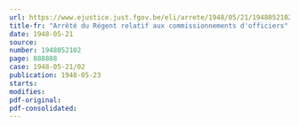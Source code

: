 ```yaml
---
url: https://www.ejustice.just.fgov.be/eli/arrete/1948/05/21/1948052102/justel
title-fr: "Arrêté du Régent relatif aux commissionnements d'officiers"
date: 1948-05-21
source:
number: 1948052102
page: 888888
case: 1948-05-21/02
publication: 1948-05-23
starts:
modifies:
pdf-original:
pdf-consolidated:
---
```


